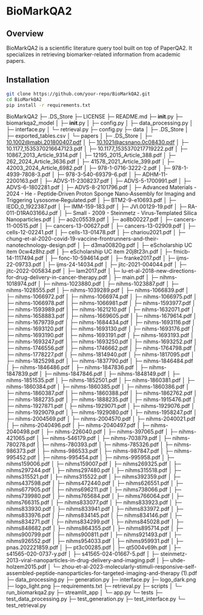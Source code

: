 # BioMarkQA2

## Overview
BioMarkQA2 is a scientific literature query tool built on top of PaperQA2. It specializes in retrieving biomarker-related information from academic papers.

## Installation
```bash
git clone https://github.com/your-repo/BioMarkQA2.git
cd BioMarkQA2
pip install -r requirements.txt

```
BioMarkQA2
├─ .DS_Store
├─ LICENSE
├─ README.md
├─ __init__.py
├─ biomarkqa2_model
│  ├─ __init__.py
│  ├─ config.py
│  ├─ data_processing.py
│  ├─ interface.py
│  └─ retrieval.py
├─ config.py
├─ data
│  ├─ .DS_Store
│  ├─ exported_tables.csv
│  └─ papers
│     ├─ .DS_Store
│     ├─ 10.1002@mabi.201800407.pdf
│     ├─ 10.1021@acsnano.0c08430.pdf
│     ├─ 10.1177_1535370216647123.pdf
│     ├─ 10.1177_1535370217719222.pdf
│     ├─ 10867_2013_Article_9314.pdf
│     ├─ 12195_2015_Article_388.pdf
│     ├─ 262_2024_Article_3636.pdf
│     ├─ 41578_2021_Article_399.pdf
│     ├─ 42003_2024_Article_6982.pdf
│     ├─ 978-1-0716-3222-2.pdf
│     ├─ 978-1-4939-7808-3.pdf
│     ├─ 978-3-540-69379-6.pdf
│     ├─ ADHM-11-2200163.pdf
│     ├─ ADVS-11-2308237.pdf
│     ├─ ADVS-5-1700991.pdf
│     ├─ ADVS-6-1802281.pdf
│     ├─ ADVS-8-2101796.pdf
│     ├─ Advanced Materials - 2024 - He - Peptide‐Driven Proton Sponge Nano‐Assembly for Imaging and Triggering Lysosome‐Regulated.pdf
│     ├─ BTM2-9-e10693.pdf
│     ├─ IEDD_0_1922387.pdf
│     ├─ IMM-159-183.pdf
│     ├─ JVI.00129-19.pdf
│     ├─ RA-011-D1RA03166J.pdf
│     ├─ Small - 2009 - Steinmetz - Virus‐Templated Silica Nanoparticles.pdf
│     ├─ ao2c05539.pdf
│     ├─ ao8b00227.pdf
│     ├─ cancers-11-00515.pdf
│     ├─ cancers-13-00627.pdf
│     ├─ cancers-13-02909.pdf
│     ├─ cells-12-02241.pdf
│     ├─ cells-13-01478.pdf
│     ├─ chariou2021.pdf
│     ├─ chung-et-al-2020-covid-19-vaccine-frontrunners-and-their-nanotechnology-design.pdf
│     ├─ d3ma00820g.pdf
│     ├─ eScholarship UC item 0cw4z8hz.pdf
│     ├─ eScholarship UC item 20j8t23n.pdf
│     ├─ fmicb-14-1117494.pdf
│     ├─ fonc-10-594614.pdf
│     ├─ franke2017.pdf
│     ├─ ijms-22-09733.pdf
│     ├─ ijms-24-14034.pdf
│     ├─ jitc-2021-004044.pdf
│     ├─ jitc-2022-005834.pdf
│     ├─ lam2017.pdf
│     ├─ lu-et-al-2018-new-directions-for-drug-delivery-in-cancer-therapy.pdf
│     ├─ main.pdf
│     ├─ nihms-1018974.pdf
│     ├─ nihms-1023880.pdf
│     ├─ nihms-1023887.pdf
│     ├─ nihms-1028555.pdf
│     ├─ nihms-1039289.pdf
│     ├─ nihms-1066839.pdf
│     ├─ nihms-1066972.pdf
│     ├─ nihms-1066974.pdf
│     ├─ nihms-1066975.pdf
│     ├─ nihms-1066978.pdf
│     ├─ nihms-1066981.pdf
│     ├─ nihms-1593977.pdf
│     ├─ nihms-1593989.pdf
│     ├─ nihms-1621210.pdf
│     ├─ nihms-1632071.pdf
│     ├─ nihms-1658883.pdf
│     ├─ nihms-1669605.pdf
│     ├─ nihms-1679614.pdf
│     ├─ nihms-1679739.pdf
│     ├─ nihms-1684434.pdf
│     ├─ nihms-1693116.pdf
│     ├─ nihms-1693120.pdf
│     ├─ nihms-1693130.pdf
│     ├─ nihms-1693176.pdf
│     ├─ nihms-1693190.pdf
│     ├─ nihms-1693191.pdf
│     ├─ nihms-1693193.pdf
│     ├─ nihms-1693247.pdf
│     ├─ nihms-1693250.pdf
│     ├─ nihms-1693252.pdf
│     ├─ nihms-1746556.pdf
│     ├─ nihms-1746662.pdf
│     ├─ nihms-1764798.pdf
│     ├─ nihms-1778227.pdf
│     ├─ nihms-1814940.pdf
│     ├─ nihms-1817095.pdf
│     ├─ nihms-1825298.pdf
│     ├─ nihms-1837790.pdf
│     ├─ nihms-1846484.pdf
│     ├─ nihms-1846486.pdf
│     ├─ nihms-1847836.pdf
│     ├─ nihms-1847839.pdf
│     ├─ nihms-1847846.pdf
│     ├─ nihms-1848149.pdf
│     ├─ nihms-1851535.pdf
│     ├─ nihms-1852501.pdf
│     ├─ nihms-1860381.pdf
│     ├─ nihms-1860384.pdf
│     ├─ nihms-1860385.pdf
│     ├─ nihms-1860386.pdf
│     ├─ nihms-1860387.pdf
│     ├─ nihms-1860388.pdf
│     ├─ nihms-1862762.pdf
│     ├─ nihms-1882735.pdf
│     ├─ nihms-1888235.pdf
│     ├─ nihms-1915476.pdf
│     ├─ nihms-1927871.pdf
│     ├─ nihms-1929071.pdf
│     ├─ nihms-1929076.pdf
│     ├─ nihms-1929079.pdf
│     ├─ nihms-1929080.pdf
│     ├─ nihms-1958247.pdf
│     ├─ nihms-2004569.pdf
│     ├─ nihms-2004570.pdf
│     ├─ nihms-2040021.pdf
│     ├─ nihms-2040496.pdf
│     ├─ nihms-2040497.pdf
│     ├─ nihms-2040498.pdf
│     ├─ nihms-226040.pdf
│     ├─ nihms-397065.pdf
│     ├─ nihms-421065.pdf
│     ├─ nihms-546179.pdf
│     ├─ nihms-703879.pdf
│     ├─ nihms-780278.pdf
│     ├─ nihms-780393.pdf
│     ├─ nihms-785326.pdf
│     ├─ nihms-986373.pdf
│     ├─ nihms-986533.pdf
│     ├─ nihms-987847.pdf
│     ├─ nihms-995452.pdf
│     ├─ nihms-995454.pdf
│     ├─ nihms-995958.pdf
│     ├─ nihms159006.pdf
│     ├─ nihms159007.pdf
│     ├─ nihms269325.pdf
│     ├─ nihms297244.pdf
│     ├─ nihms297480.pdf
│     ├─ nihms315518.pdf
│     ├─ nihms315521.pdf
│     ├─ nihms315522.pdf
│     ├─ nihms392359.pdf
│     ├─ nihms437598.pdf
│     ├─ nihms472440.pdf
│     ├─ nihms626551.pdf
│     ├─ nihms677905.pdf
│     ├─ nihms696211.pdf
│     ├─ nihms738066.pdf
│     ├─ nihms739980.pdf
│     ├─ nihms765684.pdf
│     ├─ nihms766064.pdf
│     ├─ nihms766315.pdf
│     ├─ nihms833077.pdf
│     ├─ nihms833923.pdf
│     ├─ nihms833930.pdf
│     ├─ nihms833941.pdf
│     ├─ nihms833972.pdf
│     ├─ nihms833976.pdf
│     ├─ nihms834145.pdf
│     ├─ nihms834146.pdf
│     ├─ nihms834271.pdf
│     ├─ nihms834299.pdf
│     ├─ nihms845028.pdf
│     ├─ nihms848682.pdf
│     ├─ nihms864355.pdf
│     ├─ nihms895714.pdf
│     ├─ nihms900799.pdf
│     ├─ nihms900811.pdf
│     ├─ nihms921493.pdf
│     ├─ nihms926552.pdf
│     ├─ nihms954033.pdf
│     ├─ nihms959931.pdf
│     ├─ pnas.202221859.pdf
│     ├─ pt3c00285.pdf
│     ├─ qt5004v69h.pdf
│     ├─ s41565-020-0737-y.pdf
│     ├─ s41565-024-01667-5.pdf
│     ├─ steinmetz-2013-viral-nanoparticles-in-drug-delivery-and-imaging.pdf
│     ├─ uhde-holzem2015.pdf
│     └─ zhou-et-al-2023-molecularly-stimuli-responsive-self-assembled-peptide-nanoparticles-for-targeted-imaging-and-therapy (1).pdf
├─ data_processing.py
├─ generation.py
├─ interface.py
├─ logo_dark.png
├─ logo_light.png
├─ requirements.txt
├─ retrieval.py
├─ scripts
│  └─ run_biomarkqa2.py
├─ streamlit_app
│  └─ app.py
└─ tests
   ├─ test_data_processing.py
   ├─ test_generation.py
   ├─ test_interface.py
   └─ test_retrieval.py

```